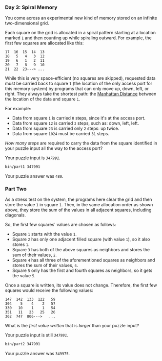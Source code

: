 ### Day 3: Spiral Memory

You come across an experimental new kind of memory stored on an infinite two-dimensional grid.

Each square on the grid is allocated in a spiral pattern starting at a location marked `1` and then counting up while spiraling outward. For example, the first few squares are allocated like this:

```
17  16  15  14  13
18   5   4   3  12
19   6   1   2  11
20   7   8   9  10
21  22  23---> ...
```

While this is very space-efficient (no squares are skipped), requested data must be carried back to square `1` (the location of the only access port for this memory system) by programs that can only move up, down, left, or right. They always take the shortest path: the [Manhattan Distance](https://en.wikipedia.org/wiki/Taxicab_geometry) between the location of the data and square `1`.

For example:
- Data from square `1` is carried `0` steps, since it's at the access port.
- Data from square `12` is carried `3` steps, such as: down, left, left.
- Data from square `23` is carried only `2` steps: up twice.
- Data from square `1024` must be carried `31` steps.

*How many steps* are required to carry the data from the square identified in your puzzle input all the way to the access port?

Your puzzle input is *`347991`*.

```bash
bin/part1 347991
```

Your puzzle answer was `480`.

### Part Two

As a stress test on the system, the programs here clear the grid and then store the value `1` in square `1`. Then, in the same allocation order as shown above, they store the sum of the values in all adjacent squares, including diagonals.

So, the first few squares' values are chosen as follows:

- Square `1` starts with the value `1`.
- Square `2` has only one adjacent filled square (with value `1`), so it also stores `1`.
- Square `3` has both of the above squares as neighbors and stores the sum of their values, `2`.
- Square `4` has all three of the aforementioned squares as neighbors and stores the sum of their values, `4`.
- Square `5` only has the first and fourth squares as neighbors, so it gets the value `5`.

Once a square is written, its value does not change. Therefore, the first few squares would receive the following values:

```
147  142  133  122   59
304    5    4    2   57
330   10    1    1   54
351   11   23   25   26
362  747  806--->   ...
```

What is the *first value written* that is *larger* than your puzzle input?

Your puzzle input is still *`347991`*.

```bash
bin/part2 347991
```

Your puzzle answer was `349975`.
